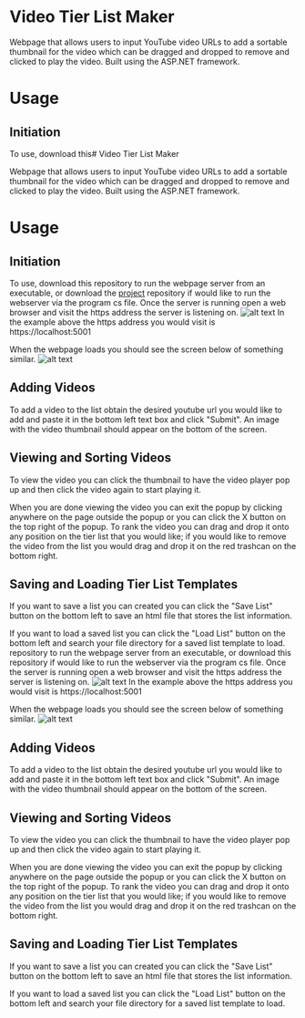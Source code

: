 # Video Tier List Maker

Webpage that allows users to input YouTube video URLs to add a sortable thumbnail for the video which can be dragged and dropped to remove and clicked to play the video. Built using the ASP.NET framework.

# Usage

## Initiation 

To use, download this# Video Tier List Maker

Webpage that allows users to input YouTube video URLs to add a sortable thumbnail for the video which can be dragged and dropped to remove and clicked to play the video. Built using the ASP.NET framework.

# Usage

## Initiation 

To use, download this repository to run the webpage server from an executable, or download the [project](https://github.com/mrmaxwellm9/Video-Tier-List-Maker) repository if would like to run the webserver via the program cs file. Once the server is running open a web browser and visit the https address the server is listening on.
![alt text](https://raw.githubusercontent.com/mrmaxwellm9/images/main/tierlist%20running%20server.png?token=GHSAT0AAAAAACEFFZBSEZG44YJ5PUTYF4GUZFYEAIA "Server Running Picture")
In the example above the https address you would visit is https://localhost:5001

When the webpage loads you should see the screen below of something similar.
![alt text](https://raw.githubusercontent.com/mrmaxwellm9/images/main/tierlist%20bg.png?token=GHSAT0AAAAAACEFFZBTEXB5KC4Y3GEQIN46ZFYEDCQ "Tier List BG")

## Adding Videos

To add a video to the list obtain the desired youtube url you would like to add and paste it in the bottom left text box and click "Submit". An image with the video thumbnail should appear on the bottom of the screen.

## Viewing and Sorting Videos

To view the video you can click the thumbnail to have the video player pop up and then click the video again to start playing it. 

When you are done viewing the video you can exit the popup by clicking anywhere on the page outside the popup or you can click the X button on the top right of the popup.
To rank the video you can drag and drop it onto any position on the tier list that you would like; if you would like to remove the video from the list you would drag and drop it on the red trashcan on the bottom right.

## Saving and Loading Tier List Templates

If you want to save a list you can created you can click the "Save List" button on the bottom left to save an html file that stores the list information.

If you want to load a saved list you can click the "Load List" button on the bottom left and search your file directory for a saved list template to load.
 repository to run the webpage server from an executable, or download this repository if would like to run the webserver via the program cs file. Once the server is running open a web browser and visit the https address the server is listening on.
![alt text](https://raw.githubusercontent.com/mrmaxwellm9/images/main/tierlist%20running%20server.png?token=GHSAT0AAAAAACEFFZBSEZG44YJ5PUTYF4GUZFYEAIA "Server Running Picture")
In the example above the https address you would visit is https://localhost:5001

When the webpage loads you should see the screen below of something similar.
![alt text](https://raw.githubusercontent.com/mrmaxwellm9/images/main/tierlist%20bg.png?token=GHSAT0AAAAAACEFFZBTEXB5KC4Y3GEQIN46ZFYEDCQ "Tier List BG")

## Adding Videos

To add a video to the list obtain the desired youtube url you would like to add and paste it in the bottom left text box and click "Submit". An image with the video thumbnail should appear on the bottom of the screen.

## Viewing and Sorting Videos

To view the video you can click the thumbnail to have the video player pop up and then click the video again to start playing it. 

When you are done viewing the video you can exit the popup by clicking anywhere on the page outside the popup or you can click the X button on the top right of the popup.
To rank the video you can drag and drop it onto any position on the tier list that you would like; if you would like to remove the video from the list you would drag and drop it on the red trashcan on the bottom right.

## Saving and Loading Tier List Templates

If you want to save a list you can created you can click the "Save List" button on the bottom left to save an html file that stores the list information.

If you want to load a saved list you can click the "Load List" button on the bottom left and search your file directory for a saved list template to load.
